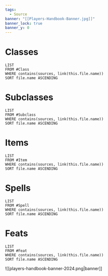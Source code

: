 ```yaml
---
tags:
  - Source
banner: "[[Players-Handbook-Banner.jpg]]"
banner_lock: true
banner_y: 0
---
```

# Classes
```dataview
LIST
FROM #Class
WHERE contains(sources, link(this.file.name))
SORT file.name ASCENDING
```
# Subclasses
```dataview
LIST
FROM #Subclass 
WHERE contains(sources, link(this.file.name))
SORT file.name ASCENDING
```
# Items
```dataview
LIST
FROM #Item 
WHERE contains(sources, link(this.file.name))
SORT file.name ASCENDING
```
# Spells
```dataview
LIST
FROM #Spell
WHERE contains(sources, link(this.file.name))
SORT file.name ASCENDING
```
# Feats
```dataview
LIST
FROM #Feat
WHERE contains(sources, link(this.file.name))
SORT file.name ASCENDING
```

![[players-handbook-banner-2024.png|banner]]